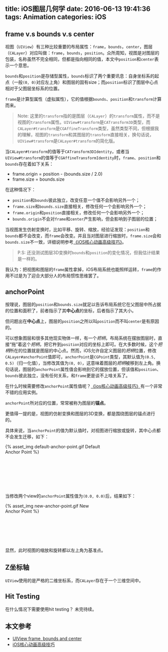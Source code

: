 title: iOS图层几何学
date: 2016-06-13 19:41:36
tags: Animation
categories: iOS
---

## frame v.s bounds v.s center

视图（`UIView`）有三种比较重要的布局属性：`frame`，`bounds`，`center`，图层（`CALayer`）对应叫做：`frame`，`bounds`，`position`。众所周知，视图是对图层的包装，名称虽然不完全相同，但都是指向相同的值，本文中`position`和`center`表示一个意思。

`bounds`和`position`是存储型属性，`bounds`标识了两个重要讯息：自身坐标系的起点（一般`(0, 0)`对应左上角）和图层的固有size；而`position`标识了图层中心点相对于父图层坐标系的位置。

`frame`是计算型属性（虚拟属性），它的值根据`bounds`、`position`和`transform`计算而来。

>Note: 这里的`transform`指的是图层（`CALayer`）的`transform`属性，而不是视图的`transform`属性。`UIView#transform`是`CATransform3D`类型，而`CALayer#transform`是`CGAffineTransform`类型，虽然类型不同，但根据我的理解，视图的`transform`和其图层的`transform`直接相关，换句话说，`UIView#transform`是`CALayer#transform`的简化版。

当`CALayer#transform`的值等于`CATransform3DIdentity`，或者当`UIView#transform`的值等于`CGAffineTransformIdentity`时，`frame`、`position`和`bounds`存在着如下关系：

* frame.origin = position - (bounds.size / 2.0)
* frame.size = bounds.size

在这种情况下：

* `position`和`bounds`彼此独立，改变任意一个值不会影响另外一个；
* `frame.size`和`bounds.size`直接相关，修改任何一个会影响另外一个；
* `frame.origin`和`position`直接相关，修改任何一个会影响另外一个；
* `bounds.origin`不会对`frame`和`center`产生影响，但会影响到子图层的位置；

当视图发生仿射变换时，比如平移、旋转、缩放，经验证发现：`position`和`bounds`都不会改变，而`frame`会改变。并且当对图层进行缩放时，`frame.size`会和`bounds.size`不一致，详细说明参考[《iOS核心动画高级技巧》](https://zsisme.gitbooks.io/ios-/content/chapter3/layout.html)。

>P.S: 还没测试图层3D变换时`bounds`和`position`的变化情况，但我估计结果是一样的。

我认为：把视图和图层的`frame`属性拿掉，iOS布局系统也能照样运转，`frame`的作用不过是为了迎合大部分人的布局惯性思维罢了。

## anchorPoint

按理说，图层的`position`和`bounds.size`就足以告诉布局系统它在父图层中所占据的位置和面积了，前者指示了其**中心点**的坐标，后者指示了其大小。

但问题出在**中心点**上，图层的`position`之所以叫`position`而不叫`center`是有原因的。

可以想象图层和很多其他现实物体一样，有一个*把柄*，布局系统在摆放图层时，直接“拖”着这个*把柄*，把它杵到`position`对应的坐标上即可。在大多数时候，这个*把柄*所在的位置就是图层的中心点。然而，iOS允许自定义图层的*把柄*位置，修改`CALayer#anchorPoint`值即可，`anchorPoint`是`CGPoint`类型，其默认值为`(0.5, 0.5)`（归一化值），当修改其值为`(0, 0)`，这意味着图层的*把柄*被移到左上角。换句话说，图层的`anchorPoint`属性值会影响到它的摆放位置，但该值和`position`、`bounds`彼此独立，没有任何关系，和`frame`更是谈不上啥关系了。

在什么时候需要修改`anchorPoint`属性值呢？[《ios核心动画高级技巧》](https://zsisme.gitbooks.io/ios-/content/chapter3/anchor.html)有一个非常不错的应用实例。

`anchorPoint`所对应的位置，常常被称为图层的**锚点**。

更值得一提的是，视图的仿射变换和图层的3D变换，都是围绕图层的锚点进行的。

具体来说，当`anchorPoint`的值为默认值时，对视图进行缩放或旋转，其中心点都不会发生迁移，如下：

<div class="imagediv" style="width: 316px; height: 142px">{% asset_img default-anchor-point.gif Default Anchor Point %}</div>

当修改两个view的`anchorPoint`属性值为`(0.0, 0.0)`后，结果如下：

<div class="imagediv" style="width: 318px; height: 126px">{% asset_img new-anchor-point.gif New Anchor Point %}</div>

显然，此时视图的缩放和旋转都以左上角为基准点。

## Z坐标轴

`UIView`使用的是严格的二维坐标系，而`CALayer`存在于一个三维空间中。

## Hit Testing

在什么情况下需要使用hit testing？
未完待续。

## 本文参考

* [UIView frame, bounds and center](http://stackoverflow.com/questions/5361369/uiview-frame-bounds-and-center)
* [iOS核心动画高级技巧](https://zsisme.gitbooks.io/ios-/content/)